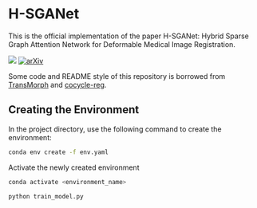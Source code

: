 # H-SGANet
This is the official implementation of the paper H-SGANet: Hybrid Sparse Graph Attention Network for Deformable Medical Image Registration.

<a href="https://opensource.org/licenses/MIT"><img src="https://img.shields.io/badge/License-MIT-yellow.svg"></a> [![arXiv](https://img.shields.io/badge/arXiv-2408.16719-b31b1b.svg)](https://arxiv.org/abs/2408.16719)

Some code and README style of this repository is borrowed from [TransMorph](https://github.com/junyuchen245/TransMorph_Transformer_for_Medical_Image_Registration/) and [cocycle-reg](https://github.com/DopamineLcy/cocycle-reg/).

## Creating the Environment
In the project directory, use the following command to create the environment:
   ```bash
   conda env create -f env.yaml
   ```
Activate the newly created environment

```bash
conda activate <environment_name>
```

```bash
python train_model.py
```
